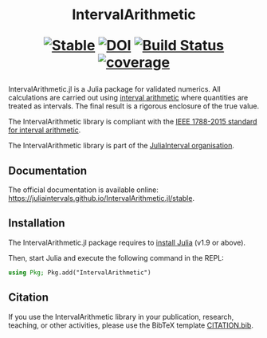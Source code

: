 <h1 align="center">
IntervalArithmetic

[![Stable](https://img.shields.io/badge/docs-stable-blue.svg)](https://juliaintervals.github.io/IntervalArithmetic.jl/stable)
[![DOI](https://zenodo.org/badge/87007945.svg)](https://zenodo.org/badge/latestdoi/87007945)
[![Build Status](https://github.com/JuliaIntervals/IntervalArithmetic.jl/workflows/CI/badge.svg)](https://github.com/JuliaIntervals/IntervalArithmetic.jl/actions/workflows/CI.yml)
[![coverage](https://codecov.io/gh/JuliaIntervals/IntervalArithmetic.jl/branch/master/graph/badge.svg)](https://codecov.io/gh/JuliaIntervals/IntervalArithmetic.jl)
</h1>

IntervalArithmetic.jl is a Julia package for validated numerics. All calculations are carried out using [interval arithmetic](https://en.wikipedia.org/wiki/Interval_arithmetic) where quantities are treated as intervals. The final result is a rigorous enclosure of the true value.

The IntervalArithmetic library is compliant with the [IEEE 1788-2015 standard for interval arithmetic](https://standards.ieee.org/findstds/standard/1788-2015.html).

The IntervalArithmetic library is part of the [JuliaInterval organisation](https://juliaintervals.github.io).

## Documentation

The official documentation is available online: https://juliaintervals.github.io/IntervalArithmetic.jl/stable.

## Installation

The IntervalArithmetic.jl package requires to [install Julia](https://julialang.org/downloads/) (v1.9 or above).

Then, start Julia and execute the following command in the REPL:

```julia
using Pkg; Pkg.add("IntervalArithmetic")
```

## Citation

If you use the IntervalArithmetic library in your publication, research, teaching, or other activities, please use the BibTeX template [CITATION.bib](https://github.com/JuliaIntervals/IntervalArithmetic.jl/blob/master/CITATION.bib).
